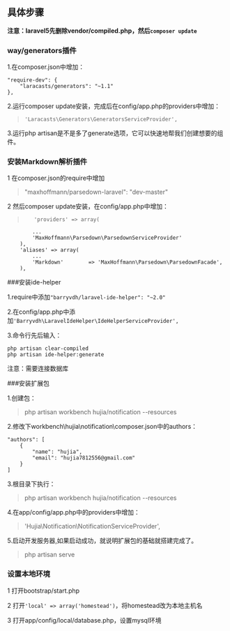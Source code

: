 ## 具体步骤

**注意：laravel5先删除vendor/compiled.php，然后`composer update`**

### way/generators插件

1.在composer.json中增加：

    "require-dev": {
        "laracasts/generators": "~1.1"
    },

2.运行composer update安装，完成后在config/app.php的providers中增加：

>`'Laracasts\Generators\GeneratorsServiceProvider',`

3.运行php artisan是不是多了generate选项，它可以快速地帮我们创建想要的组件。

### 安装Markdown解析插件

1 在composer.json的require中增加

> "maxhoffmann/parsedown-laravel": "dev-master"

2 然后composer update安装，在config/app.php中增加：

>        'providers' => array(
            ...
            'MaxHoffmann\Parsedown\ParsedownServiceProvider'
        ),
        'aliases' => array(
            ...
            'Markdown'        => 'MaxHoffmann\Parsedown\ParsedownFacade',
        ),

###安装ide-helper

1.require中添加`"barryvdh/laravel-ide-helper": "~2.0"`

2.在config/app.php中添加`'Barryvdh\LaravelIdeHelper\IdeHelperServiceProvider',`

3.命令行先后输入：

    php artisan clear-compiled
    php artisan ide-helper:generate
    
注意：需要连接数据库

###安装扩展包

1.创建包：

>php artisan workbench hujia/notification --resources

2.修改下workbench\hujia\notification\composer.json中的authors：

    "authors": [
        {
            "name": "hujia",
            "email": "hujia7812556@gmail.com"
        }
    ]
    
3.根目录下执行：
>php artisan workbench hujia/notification --resources

4.在app/config/app.php中的providers中增加：

>'Hujia\Notification\NotificationServiceProvider',

5.启动开发服务器,如果启动成功，就说明扩展包的基础就搭建完成了。

>php artisan serve
        
### 设置本地环境

1 打开bootstrap/start.php

2 打开`'local' => array('homestead')`，将homestead改为本地主机名

3 打开app/config/local/database.php，设置mysql环境

